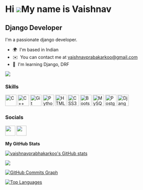 Hi ![](https://user-images.githubusercontent.com/18350557/176309783-0785949b-9127-417c-8b55-ab5a4333674e.gif)My name is Vaishnav
================================================================================================================================

Django Developer
----------------

I'm a passionate django developer.

* 🌍  I'm based in Indian
* ✉️  You can contact me at [vaishnavprabakarkoo@gmail.com](mailto:vaishnavprabakarkoo@gmail.com)
* 🧠  I'm learning Django, DRF

<a href="https://www.github.com/vaishnavprabhakarkoo" target="_blank" rel="noreferrer"><img
src="https://img.shields.io/github/followers/vaishnavprabhakarkoo?logo=github&style=for-the-badge&color=3382ed&labelColor=1e3a8a" /></a>

### Skills


<p align="left">
<a href="https://docs.microsoft.com/en-us/cpp/?view=msvc-170" target="_blank" rel="noreferrer"><img src="https://raw.githubusercontent.com/danielcranney/readme-generator/main/public/icons/skills/c-colored.svg" width="36" height="36" alt="C" /></a>
<a href="https://docs.microsoft.com/en-us/cpp/?view=msvc-170" target="_blank" rel="noreferrer"><img src="https://raw.githubusercontent.com/danielcranney/readme-generator/main/public/icons/skills/cplusplus-colored.svg" width="36" height="36" alt="C++" /></a>
<a href="https://git-scm.com/" target="_blank" rel="noreferrer"><img src="https://raw.githubusercontent.com/danielcranney/readme-generator/main/public/icons/skills/git-colored.svg" width="36" height="36" alt="Git" /></a>
<a href="https://www.python.org/" target="_blank" rel="noreferrer"><img src="https://raw.githubusercontent.com/danielcranney/readme-generator/main/public/icons/skills/python-colored.svg" width="36" height="36" alt="Python" /></a>
<a href="https://developer.mozilla.org/en-US/docs/Glossary/HTML5" target="_blank" rel="noreferrer"><img src="https://raw.githubusercontent.com/danielcranney/readme-generator/main/public/icons/skills/html5-colored.svg" width="36" height="36" alt="HTML5" /></a>
<a href="https://www.w3.org/TR/CSS/#css" target="_blank" rel="noreferrer"><img src="https://raw.githubusercontent.com/danielcranney/readme-generator/main/public/icons/skills/css3-colored.svg" width="36" height="36" alt="CSS3" /></a>
<a href="https://getbootstrap.com/" target="_blank" rel="noreferrer"><img src="https://raw.githubusercontent.com/danielcranney/readme-generator/main/public/icons/skills/bootstrap-colored.svg" width="36" height="36" alt="Bootstrap" /></a>
<a href="https://www.mysql.com/" target="_blank" rel="noreferrer"><img src="https://raw.githubusercontent.com/danielcranney/readme-generator/main/public/icons/skills/mysql-colored.svg" width="36" height="36" alt="MySQL" /></a>
<a href="https://www.postgresql.org/" target="_blank" rel="noreferrer"><img src="https://raw.githubusercontent.com/danielcranney/readme-generator/main/public/icons/skills/postgresql-colored.svg" width="36" height="36" alt="PostgreSQL" /></a>
<a href="https://www.djangoproject.com/" target="_blank" rel="noreferrer"><img src="https://raw.githubusercontent.com/danielcranney/readme-generator/main/public/icons/skills/django-colored.svg" width="36" height="36" alt="Django" /></a>
</p>


### Socials

<p align="left"> <a href="https://www.github.com/vaishnavprabhakarkoo" target="_blank" rel="noreferrer"><img src="https://raw.githubusercontent.com/danielcranney/readme-generator/main/public/icons/socials/github.svg" width="32" height="32" /></a> <a href="https://www.linkedin.com/in/vaishnavprabhakarkoo" target="_blank" rel="noreferrer"><img src="https://raw.githubusercontent.com/danielcranney/readme-generator/main/public/icons/socials/linkedin.svg" width="32" height="32" /></a></p>

<b>My GitHub Stats</b>

<a href="http://www.github.com/vaishnavprabhakarkoo"><img src="https://github-readme-stats.vercel.app/api?username=vaishnavprabhakarkoo&show_icons=true&hide=&count_private=true&title_color=a855f7&text_color=000000&icon_color=3382ed&bg_color=1e3a8a&hide_border=true&show_icons=true" alt="vaishnavprabhakarkoo's GitHub stats" /></a>

<a href="http://www.github.com/vaishnavprabhakarkoo"><img src="https://github-readme-streak-stats.herokuapp.com/?user=vaishnavprabhakarkoo&stroke=000000&background=1e3a8a&ring=a855f7&fire=a855f7&currStreakNum=000000&currStreakLabel=a855f7&sideNums=000000&sideLabels=000000&dates=000000&hide_border=true" /></a>

<a href="http://www.github.com/vaishnavprabhakarkoo"><img src="https://github-readme-activity-graph.cyclic.app/graph?username=vaishnavprabhakarkoo&bg_color=1e3a8a&color=000000&line=3382ed&point=000000&area_color=1e3a8a&area=true&hide_border=true&custom_title=GitHub%20Commits%20Graph" alt="GitHub Commits Graph" /></a>

<a href="https://github.com/vaishnavprabhakarkoo" align="left"><img src="https://github-readme-stats.vercel.app/api/top-langs/?username=vaishnavprabhakarkoo&langs_count=10&title_color=a855f7&text_color=000000&icon_color=3382ed&bg_color=1e3a8a&hide_border=true&locale=en&custom_title=Top%20%Languages" alt="Top Languages" /></a>
